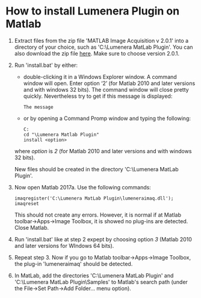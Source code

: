 # How to install Lumenera Plugin on Matlab

1. Extract files from the zip file 'MATLAB Image Acquisition v 2.0.1' into a directory of your choice, such as 'C:\Lumenera MatLab Plugin'. You can also download the zip file [here](https://www.lumenera.com/matlab-image-acquisition.html). Make sure to choose version 2.0.1.

2. Run 'install.bat' by either:  
    * double-clicking it in a Windows Explorer window. A command window will open. Enter option ‘2’ (for Matlab 2010 and later versions and with windows 32 bits). The command window will close pretty quickly. Nevertheless try to get if this message is displayed:  
        ```
        The message
        ```
    * or by opening a Command Promp window and typing the following:  
        ```
        C:
        cd "\Lumenera Matlab Plugin"
        install <option>
        ```
    where _option_ is _2_ (for Matlab 2010 and later versions and with windows 32 bits).  
  
    New files should be created in the directory 'C:\Lumenera MatLab Plugin'.
  
3. Now open Matlab 2017a. Use the following commands:
    ```
    imaqregister('C:\Lumenera MatLab Plugin\lumeneraimaq.dll');
    imaqreset
    ```
    This should not create any errors. However, it is normal if at Matlab toolbar->Apps->Image Toolbox, it is showed no plug-ins are detected. Close Matlab.

4. Run 'install.bat' like at step 2 expept by choosing option _3_ (Matlab 2010 and later versions for WIndows 64 bits).

5. Repeat step 3. Now if you go to Matlab toolbar->Apps->Image Toolbox, the plug-in 'lumeneraimaq' should be detected.

6. In MatLab, add the directories 'C:\Lumenera MatLab Plugin\' and 'C:\Lumenera MatLab Plugin\Samples\' to Matlab's search path (under the File->Set Path->Add Folder... menu option).
